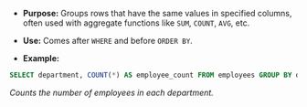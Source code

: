 - **Purpose:** Groups rows that have the same values in specified columns, often used with aggregate functions like `SUM`, `COUNT`, `AVG`, etc.
- **Use:** Comes after `WHERE` and before `ORDER BY`.

- **Example:**
```sql
SELECT department, COUNT(*) AS employee_count FROM employees GROUP BY department;
```
*Counts the number of employees in each department.*

